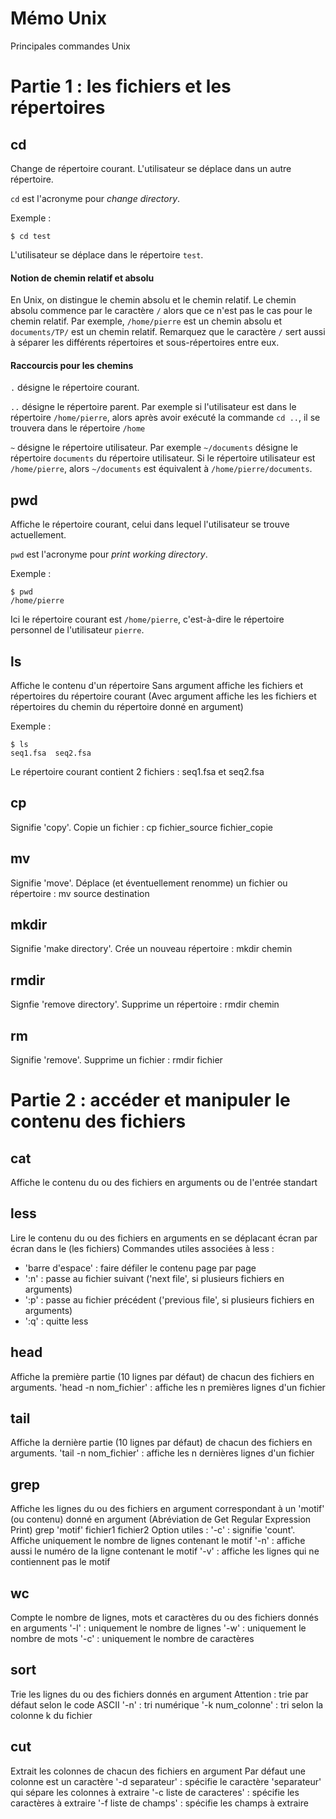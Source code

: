 # Mémo Unix

Principales commandes Unix

# Partie 1 : les fichiers et les répertoires

## cd

Change de répertoire courant. L'utilisateur se déplace dans un autre répertoire.

`cd` est l'acronyme pour *change directory*.

Exemple :
```
$ cd test
```
L'utilisateur se déplace dans le répertoire `test`.


#### Notion de chemin relatif et absolu

En Unix, on distingue le chemin absolu et le chemin relatif. Le chemin absolu commence par le caractère `/` alors que ce n'est pas le cas pour le chemin relatif. Par exemple, `/home/pierre` est un chemin absolu et `documents/TP/` est un chemin relatif. Remarquez que le caractère `/` sert aussi à séparer les différents répertoires et sous-répertoires entre eux.

#### Raccourcis pour les chemins

`.` désigne le répertoire courant.

`..` désigne le répertoire parent. Par exemple si l'utilisateur est dans le répertoire `/home/pierre`, alors après avoir exécuté la commande `cd ..`, il se trouvera dans le répertoire `/home`

`~` désigne le répertoire utilisateur. Par exemple `~/documents` désigne le répertoire `documents` du répertoire utilisateur. Si le répertoire utilisateur est `/home/pierre`, alors `~/documents` est équivalent à `/home/pierre/documents`.


## pwd

Affiche le répertoire courant, celui dans lequel l'utilisateur se trouve actuellement.

`pwd` est l'acronyme pour *print working directory*.

Exemple :
```
$ pwd
/home/pierre
```
Ici le répertoire courant est `/home/pierre`, c'est-à-dire le répertoire personnel de l'utilisateur `pierre`.

## ls

Affiche le contenu d'un répertoire
Sans argument affiche les fichiers et répertoires du répertoire courant
(Avec argument affiche les les fichiers et répertoires du chemin du répertoire donné en argument)

Exemple :
```
$ ls
seq1.fsa  seq2.fsa
```
Le répertoire courant contient 2 fichiers : seq1.fsa et seq2.fsa

## cp 

Signifie 'copy'. Copie un fichier : cp fichier_source fichier_copie

## mv

Signifie 'move'. Déplace (et éventuellement renomme) un fichier ou répertoire  : mv source destination

## mkdir

Signifie 'make directory'. Crée un nouveau répertoire : mkdir chemin

## rmdir

Signfie 'remove directory'. Supprime un répertoire : rmdir chemin

## rm

Signifie 'remove'. Supprime un fichier : rmdir fichier


# Partie 2 : accéder et manipuler le contenu des fichiers

## cat

Affiche le contenu du ou des fichiers en arguments ou de l'entrée standart

## less

Lire le contenu du ou des fichiers en arguments en se déplacant écran par écran dans le (les fichiers)
Commandes utiles associées à less :
- 'barre d'espace' : faire défiler le contenu page par page
- ':n' : passe au fichier suivant ('next file', si plusieurs fichiers en arguments)
- ':p' : passe au fichier précédent ('previous file', si plusieurs fichiers en arguments)
- ':q' : quitte less

## head 

Affiche la première partie (10 lignes par défaut) de chacun des fichiers en arguments.
'head -n nom_fichier' : affiche les n premières lignes d'un fichier

## tail

Affiche la dernière partie (10 lignes par défaut) de chacun des fichiers en arguments.
'tail -n nom_fichier' : affiche les n dernières lignes d'un fichier

## grep

Affiche les lignes du ou des fichiers en argument correspondant à un 'motif' (ou contenu) donné en argument
(Abréviation de Get Regular Expression Print)
grep 'motif' fichier1 fichier2
Option utiles :
'-c' : signifie 'count'. Affiche uniquement le nombre de lignes contenant le motif
'-n' : affiche aussi le numéro de la ligne contenant le motif
'-v' : affiche les lignes qui ne contiennent pas le motif

## wc

Compte le nombre de lignes, mots et caractères du ou des fichiers donnés en arguments
'-l' : uniquement le nombre de lignes
'-w' : uniquement le nombre de mots
'-c' : uniquement le nombre de caractères

## sort

Trie les lignes du ou des fichiers donnés en argument
Attention : trie par défaut selon le code ASCII
'-n' : tri numérique
'-k num_colonne' : tri selon la colonne k du fichier

## cut

Extrait les colonnes de chacun des fichiers en argument
Par défaut une colonne est un caractère
'-d separateur' : spécifie le caractère 'separateur' qui sépare les colonnes à extraire
'-c liste de caracteres' : spécifie les caractères à extraire
'-f liste de champs' : spécifie les champs à extraire














